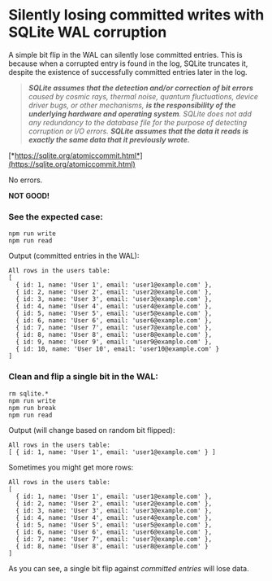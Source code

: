 # Silently losing committed writes with SQLite WAL corruption

A simple bit flip in the WAL can silently lose committed entries. This is because when a corrupted entry is found in the log, SQLite truncates it, despite the existence of successfully committed entries later in the log.


> ***SQLite assumes that the detection and/or correction of bit errors** caused by cosmic rays, thermal noise, quantum fluctuations, device driver bugs, or other mechanisms, **is the responsibility of the underlying hardware and operating system**. SQLite does not add any redundancy to the database file for the purpose of detecting corruption or I/O errors. **SQLite assumes that the data it reads is exactly the same data that it previously wrote.***

[*https://sqlite.org/atomiccommit.html*](https://sqlite.org/atomiccommit.html)

No errors.

**NOT GOOD!**

### See the expected case:

```
npm run write
npm run read
```

Output (committed entries in the WAL):

```
All rows in the users table:
[
  { id: 1, name: 'User 1', email: 'user1@example.com' },
  { id: 2, name: 'User 2', email: 'user2@example.com' },
  { id: 3, name: 'User 3', email: 'user3@example.com' },
  { id: 4, name: 'User 4', email: 'user4@example.com' },
  { id: 5, name: 'User 5', email: 'user5@example.com' },
  { id: 6, name: 'User 6', email: 'user6@example.com' },
  { id: 7, name: 'User 7', email: 'user7@example.com' },
  { id: 8, name: 'User 8', email: 'user8@example.com' },
  { id: 9, name: 'User 9', email: 'user9@example.com' },
  { id: 10, name: 'User 10', email: 'user10@example.com' }
]
```

### Clean and flip a single bit in the WAL:

```
rm sqlite.*
npm run write
npm run break
npm run read
```

Output (will change based on random bit flipped):

```
All rows in the users table:
[ { id: 1, name: 'User 1', email: 'user1@example.com' } ]
```

Sometimes you might get more rows:

```
All rows in the users table:
[
  { id: 1, name: 'User 1', email: 'user1@example.com' },
  { id: 2, name: 'User 2', email: 'user2@example.com' },
  { id: 3, name: 'User 3', email: 'user3@example.com' },
  { id: 4, name: 'User 4', email: 'user4@example.com' },
  { id: 5, name: 'User 5', email: 'user5@example.com' },
  { id: 6, name: 'User 6', email: 'user6@example.com' },
  { id: 7, name: 'User 7', email: 'user7@example.com' },
  { id: 8, name: 'User 8', email: 'user8@example.com' }
]
```

As you can see, a single bit flip against _committed entries_ will lose data.
